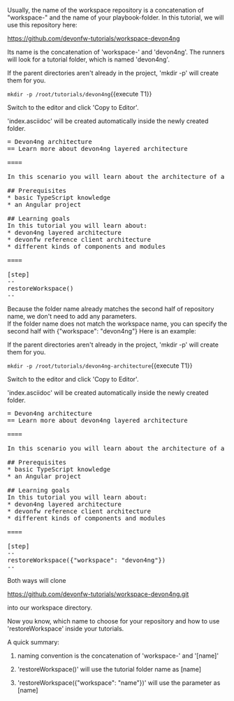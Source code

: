 Usually, the name of the workspace repository is a concatenation of &#34;workspace-&#34; and the name of your playbook-folder.
In this tutorial, we will use this repository here:

https://github.com/devonfw-tutorials/workspace-devon4ng

Its name is the concatenation of &#39;workspace-&#39; and &#39;devon4ng&#39;.
The runners will look for a tutorial folder, which is named &#39;devon4ng&#39;. 



If the parent directories aren't already in the project, 'mkdir -p' will create them for you. 

`mkdir -p /root/tutorials/devon4ng`{{execute T1}}

Switch to the editor and click 'Copy to Editor'. 

'index.asciidoc' will be created automatically inside the newly created folder.

<pre class="file" data-filename="tutorials/devon4ng/index.asciidoc">
= Devon4ng architecture
== Learn more about devon4ng layered architecture  

====

In this scenario you will learn about the architecture of a devon4ng project.

## Prerequisites
* basic TypeScript knowledge
* an Angular project   

## Learning goals
In this tutorial you will learn about: 
* devon4ng layered architecture
* devonfw reference client architecture
* different kinds of components and modules

====

[step]
--
restoreWorkspace()
--
</pre>



 Because the folder name already matches the second half of repository name, we don&#39;t need to add any parameters.  
 If the folder name does not match the workspace name, you can specify the second half with {&#34;workspace&#34;: &#34;devon4ng&#34;}
 Here is an example:





If the parent directories aren't already in the project, 'mkdir -p' will create them for you. 

`mkdir -p /root/tutorials/devon4ng-architecture`{{execute T1}}

Switch to the editor and click 'Copy to Editor'. 

'index.asciidoc' will be created automatically inside the newly created folder.

<pre class="file" data-filename="tutorials/devon4ng-architecture/index.asciidoc">
= Devon4ng architecture
== Learn more about devon4ng layered architecture  

====

In this scenario you will learn about the architecture of a devon4ng project.

## Prerequisites
* basic TypeScript knowledge
* an Angular project   

## Learning goals
In this tutorial you will learn about: 
* devon4ng layered architecture
* devonfw reference client architecture
* different kinds of components and modules

====

[step]
--
restoreWorkspace({&#34;workspace&#34;: &#34;devon4ng&#34;})
--
</pre>

Both ways will clone 

https://github.com/devonfw-tutorials/workspace-devon4ng.git

 into our workspace directory. 

Now you know, which name to choose for your repository and how to use &#39;restoreWorkspace&#39; inside your tutorials.

A quick summary: 

1) naming convention is the concatenation of &#39;workspace-&#39; and &#39;[name]&#39;

2) &#39;restoreWorkspace()&#39; will use the tutorial folder name as [name]

3) &#39;restoreWorkspace({&#34;workspace&#34;: &#34;name&#34;})&#39; will use the parameter as [name]

